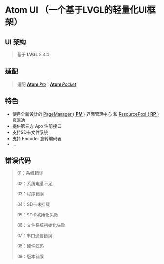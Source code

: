 # Atom UI （一个基于LVGL的轻量化UI框架）

## UI 架构
> 基于 **LVGL** 8.3.4

## 适配
> 适配 [**Atom** _Pro_]() | [**Atom** _Pocket_]()

## 特色
* 使用全新设计的 [PageManager ( **PM** )](https://github.com/HanRabbit/AtomUI/tree/main/src/ui/utils/pm) 界面管理中心 和 [ResourcePool ( **RP** )](https://github.com/HanRabbit/AtomUI/tree/main/src/ui/res/rp) 资源池
* 提供第三方 App 注册接口
* 支持SD卡文件系统
* 支持 Encoder 旋转编码器
* ...

## 错误代码
> 01：系统错误
> 
> 02：系统电量不足
> 
> 03：程序错误
> 
> 04：SD卡未挂载
> 
> 05：SD卡初始化失败
> 
> 06：文件系统初始化失败
> 
> 07：串口通信错误
> 
> 08：硬件过热
> 
> 09：版本错误